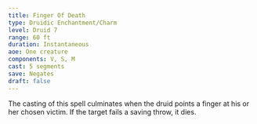 ```yaml
---
title: Finger Of Death
type: Druidic Enchantment/Charm
level: Druid 7
range: 60 ft
duration: Instantaneous
aoe: One creature
components: V, S, M
cast: 5 segments
save: Negates
draft: false
---
```


The casting of this spell culminates when the druid points a finger at his or her chosen victim. If the target fails a saving throw, it dies.
